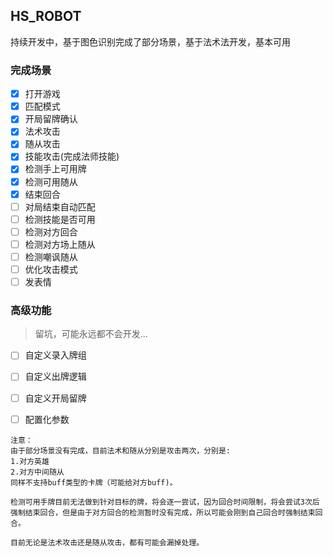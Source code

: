 ## HS_ROBOT
持续开发中，基于图色识别完成了部分场景，基于法术法开发，基本可用

### 完成场景
- [x] 打开游戏  
- [x] 匹配模式
- [x] 开局留牌确认
- [x] 法术攻击
- [x] 随从攻击
- [x] 技能攻击(完成法师技能)
- [x] 检测手上可用牌
- [x] 检测可用随从
- [x] 结束回合
- [ ] 对局结束自动匹配  
- [ ] 检测技能是否可用
- [ ] 检测对方回合
- [ ] 检测对方场上随从
- [ ] 检测嘲讽随从
- [ ] 优化攻击模式
- [ ] 发表情

### 高级功能

> 留坑，可能永远都不会开发...
- [ ] 自定义录入牌组
- [ ] 自定义出牌逻辑
- [ ] 自定义开局留牌
- [ ] 配置化参数



```
注意：
由于部分场景没有完成，目前法术和随从分别是攻击两次，分别是:  
1.对方英雄 
2.对方中间随从
同样不支持buff类型的卡牌（可能给对方buff)。

检测可用手牌目前无法做到针对目标的牌，将会逐一尝试，因为回合时间限制，将会尝试3次后强制结束回合，但是由于对方回合的检测暂时没有完成，所以可能会刚到自己回合时强制结束回合。

目前无论是法术攻击还是随从攻击，都有可能会漏掉处理。
```